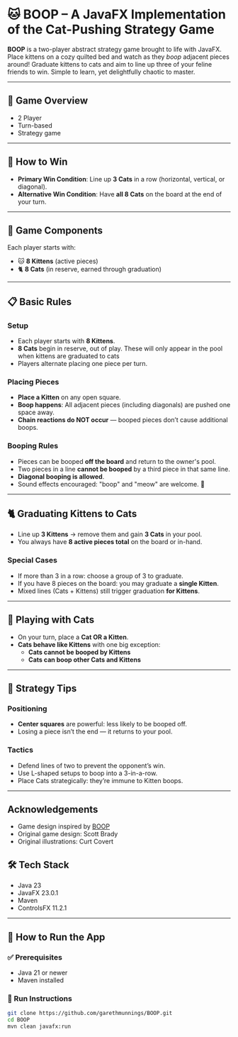 # 🐱 BOOP – A JavaFX Implementation of the Cat-Pushing Strategy Game

**BOOP** is a two-player abstract strategy game brought to life with JavaFX. Place kittens on a cozy quilted bed and watch as they *boop* adjacent pieces around! Graduate kittens to cats and aim to line up three of your feline friends to win. Simple to learn, yet delightfully chaotic to master.

---

## 🧩 Game Overview
- 2 Player
- Turn-based
- Strategy game

---

## 🎯 How to Win

- **Primary Win Condition**: Line up **3 Cats** in a row (horizontal, vertical, or diagonal).
- **Alternative Win Condition**: Have **all 8 Cats** on the board at the end of your turn.

---

## 🐾 Game Components

Each player starts with:
- 🐱 **8 Kittens** (active pieces)
- 🐈 **8 Cats** (in reserve, earned through graduation)

---

## 📋 Basic Rules

### Setup
- Each player starts with **8 Kittens**.
- **8 Cats** begin in reserve, out of play. These will only appear in the pool when kittens are graduated to cats
- Players alternate placing one piece per turn.

### Placing Pieces
- **Place a Kitten** on any open square.
- **Boop happens**: All adjacent pieces (including diagonals) are pushed one space away.
- **Chain reactions do NOT occur** — booped pieces don’t cause additional boops.

### Booping Rules
- Pieces can be booped **off the board** and return to the owner's pool.
- Two pieces in a line **cannot be booped** by a third piece in that same line.
- **Diagonal booping is allowed**.
- Sound effects encouraged: "boop" and "meow" are welcome. 🐾

---

## 🐈 Graduating Kittens to Cats

- Line up **3 Kittens** → remove them and gain **3 Cats** in your pool.
- You always have **8 active pieces total** on the board or in-hand.

### Special Cases
- If more than 3 in a row: choose a group of 3 to graduate.
- If you have 8 pieces on the board: you may graduate a **single Kitten**.
- Mixed lines (Cats + Kittens) still trigger graduation **for Kittens**.

---

## 🐾 Playing with Cats

- On your turn, place a **Cat OR a Kitten**.
- **Cats behave like Kittens** with one big exception:
  - **Cats cannot be booped by Kittens**
  - **Cats can boop other Cats and Kittens**

---

## 🧠 Strategy Tips

### Positioning
- **Center squares** are powerful: less likely to be booped off.
- Losing a piece isn’t the end — it returns to your pool.

### Tactics
- Defend lines of two to prevent the opponent’s win.
- Use L-shaped setups to boop into a 3-in-a-row.
- Place Cats strategically: they’re immune to Kitten boops.

---
## Acknowledgements
- Game design inspired by [BOOP](https://www.smirkanddagger.com/product-page/boop)
- Original game design: Scott Brady
- Original illustrations: Curt Covert

## 🛠️ Tech Stack

- Java 23
- JavaFX 23.0.1
- Maven
- ControlsFX 11.2.1

---

## 🚀 How to Run the App

### ✅ Prerequisites
- Java 21 or newer
- Maven installed

### 🧪 Run Instructions

```bash
git clone https://github.com/garethmunnings/BOOP.git
cd BOOP
mvn clean javafx:run
